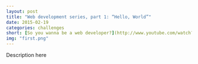 ```yaml
---
layout: post
title: "Web development series, part 1: “Hello, World”"
date: 2015-02-19
categories: challenges
short: [So you wanna be a web developer?](http://www.youtube.com/watch?v=zXqs6X0lzKI)
img: "first.png"
---
```


Description here 
